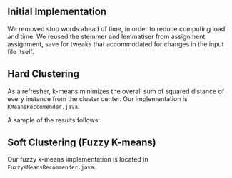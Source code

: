 ## Initial Implementation ##

We removed stop words ahead of time, in order to reduce computing load and time. We reused the stemmer and lemmatiser from assignment assignment, save for tweaks that accommodated for changes in the input file itself.

## Hard Clustering ##

As a refresher, k-means minimizes the overall sum of squared distance of every instance from the cluster center. Our implementation is `KMeansReccomender.java`.

A sample of the results follows:

## Soft Clustering (Fuzzy K-means) ##

Our fuzzy k-means implementation is located in `FuzzyKMeansRecommender.java`.